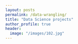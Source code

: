 ```yaml
---
layout: posts
permalink: /data-wrangling/
title: "Data Science projects"
author_profile: true
header:
  image: "/images/102.jpg"
---
```



